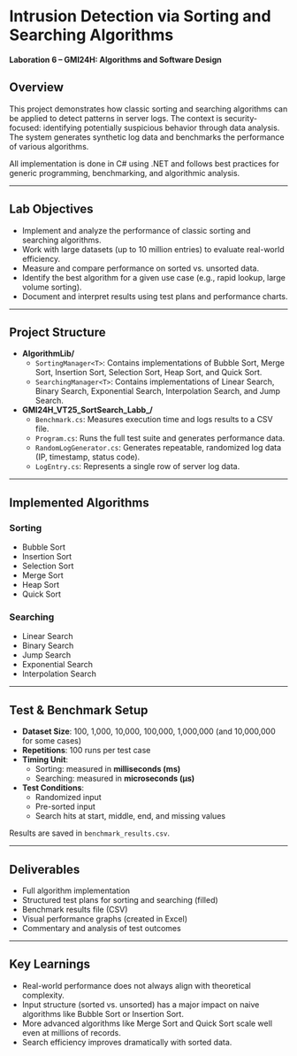 # Intrusion Detection via Sorting and Searching Algorithms  
**Laboration 6 – GMI24H: Algorithms and Software Design**

## Overview

This project demonstrates how classic sorting and searching algorithms can be applied to detect patterns in server logs. The context is security-focused: identifying potentially suspicious behavior through data analysis. The system generates synthetic log data and benchmarks the performance of various algorithms.

All implementation is done in C# using .NET and follows best practices for generic programming, benchmarking, and algorithmic analysis.

---

## Lab Objectives

- Implement and analyze the performance of classic sorting and searching algorithms.
- Work with large datasets (up to 10 million entries) to evaluate real-world efficiency.
- Measure and compare performance on sorted vs. unsorted data.
- Identify the best algorithm for a given use case (e.g., rapid lookup, large volume sorting).
- Document and interpret results using test plans and performance charts.

---

## Project Structure

- **AlgorithmLib/**
  - `SortingManager<T>`: Contains implementations of Bubble Sort, Merge Sort, Insertion Sort, Selection Sort, Heap Sort, and Quick Sort.
  - `SearchingManager<T>`: Contains implementations of Linear Search, Binary Search, Exponential Search, Interpolation Search, and Jump Search.
- **GMI24H_VT25_SortSearch_Labb_/**
  - `Benchmark.cs`: Measures execution time and logs results to a CSV file.
  - `Program.cs`: Runs the full test suite and generates performance data.
  - `RandomLogGenerator.cs`: Generates repeatable, randomized log data (IP, timestamp, status code).
  - `LogEntry.cs`: Represents a single row of server log data.

---

## Implemented Algorithms

### Sorting
- Bubble Sort
- Insertion Sort
- Selection Sort
- Merge Sort
- Heap Sort
- Quick Sort

### Searching
- Linear Search
- Binary Search
- Jump Search
- Exponential Search
- Interpolation Search

---

## Test & Benchmark Setup

- **Dataset Size**: 100, 1,000, 10,000, 100,000, 1,000,000 (and 10,000,000 for some cases)
- **Repetitions**: 100 runs per test case
- **Timing Unit**:
  - Sorting: measured in **milliseconds (ms)**
  - Searching: measured in **microseconds (µs)**
- **Test Conditions**:
  - Randomized input
  - Pre-sorted input
  - Search hits at start, middle, end, and missing values

Results are saved in `benchmark_results.csv`.

---

## Deliverables

-  Full algorithm implementation
-  Structured test plans for sorting and searching (filled)
-  Benchmark results file (CSV)
-  Visual performance graphs (created in Excel)
-  Commentary and analysis of test outcomes

---

## Key Learnings

- Real-world performance does not always align with theoretical complexity.
- Input structure (sorted vs. unsorted) has a major impact on naive algorithms like Bubble Sort or Insertion Sort.
- More advanced algorithms like Merge Sort and Quick Sort scale well even at millions of records.
- Search efficiency improves dramatically with sorted data.
